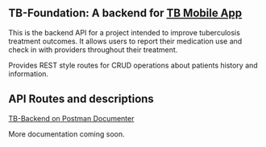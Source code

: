 ## TB-Foundation: A backend for [TB Mobile App](https://github.com/uwcirg/tb-mobile-app)

This is the backend API for a project intended to improve tuberculosis treatment outcomes. It allows users to report their medication use and check in with providers throughout their treatment. 

Provides REST style routes for CRUD operations about patients history and information. 

## API Routes and descriptions
[TB-Backend on Postman Documenter](https://documenter.getpostman.com/view/8985648/SVtPYrMr?version=latest)


More documentation coming soon.


